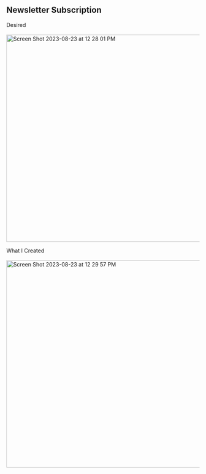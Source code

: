 ## Newsletter Subscription

Desired<br><br>
<img width="540" alt="Screen Shot 2023-08-23 at 12 28 01 PM" src="https://github.com/eobcre/newsletter-subscription/assets/88697509/687e22ff-d71d-484e-94d5-0eabee727cec">

What I Created<br><br>
<img width="540" alt="Screen Shot 2023-08-23 at 12 29 57 PM" src="https://github.com/eobcre/newsletter-subscription/assets/88697509/f9cc44d4-d02b-476b-b86c-4b9352623be7">
